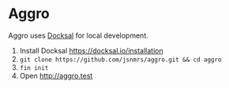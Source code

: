 # Aggro

Aggro uses [Docksal](https://docksal.io) for local development.

1. Install Docksal <https://docksal.io/installation>
2. `git clone https://github.com/jsnmrs/aggro.git && cd aggro`
3. `fin init`
4. Open <http://aggro.test>
